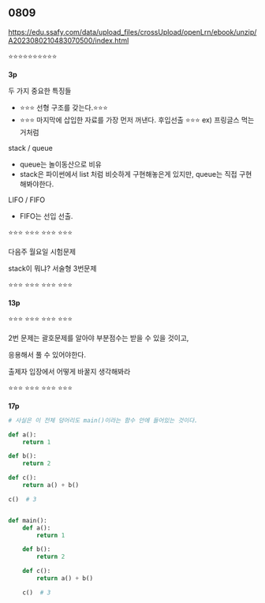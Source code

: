 ## 0809

https://edu.ssafy.com/data/upload_files/crossUpload/openLrn/ebook/unzip/A2023080210483070500/index.html

⭐⭐⭐⭐⭐⭐⭐⭐⭐⭐



**3p**

두 가지 중요한 특징들

- ⭐⭐⭐ 선형 구조를 갖는다.⭐⭐⭐ 
- ⭐⭐⭐ 마지막에 삽입한 자료를 가장 먼저 꺼낸다. 후입선출 ⭐⭐⭐ ex) 프링글스 먹는거처럼

stack / queue

- queue는 놀이동산으로 비유
- stack은 파이썬에서 list 처럼 비슷하게 구현해놓은게 있지만, queue는 직접 구현 해봐야한다.

LIFO / FIFO

- FIFO는 선입 선출.



⭐⭐⭐ ⭐⭐⭐ ⭐⭐⭐ ⭐⭐⭐ 

다음주 월요일 시험문제

stack이 뭐냐? 서술형 3번문제

⭐⭐⭐ ⭐⭐⭐ ⭐⭐⭐ ⭐⭐⭐ 



**13p**

⭐⭐⭐ ⭐⭐⭐ ⭐⭐⭐ ⭐⭐⭐ 

2번 문제는 괄호문제를 알아야 부분점수는 받을 수 있을 것이고,

응용해서 풀 수 있어야한다.

출제자 입장에서 어떻게 바꿀지 생각해봐라

⭐⭐⭐ ⭐⭐⭐ ⭐⭐⭐ ⭐⭐⭐ 



**17p**

```python
# 사실은 이 전체 덩어리도 main()이라는 함수 안에 들어있는 것이다.

def a():
    return 1

def b():
    return 2

def c():
    return a() + b()

c()  # 3


def main():
    def a():
        return 1

    def b():
        return 2

    def c():
        return a() + b()

    c()  # 3

```



